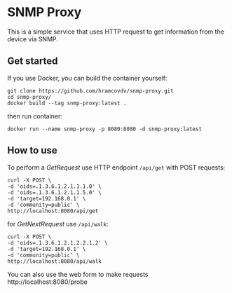 # SNMP Proxy

This is a simple service that uses HTTP request to get information from the device via SNMP.

## Get started

If you use Docker, you can build the container yourself:
```
git clone https://github.com/hramcovdv/snmp-proxy.git
cd snmp-proxy/
docker build --tag snmp-proxy:latest .
```

then run container:
```
docker run --name snmp-proxy -p 8080:8080 -d snmp-proxy:latest
```

## How to use

To perform a *GetRequest* use HTTP endpoint `/api/get` with POST requests:
```
curl -X POST \
-d 'oids=.1.3.6.1.2.1.1.1.0' \
-d 'oids=.1.3.6.1.2.1.1.5.0' \
-d 'target=192.168.0.1' \
-d 'community=public' \
http://localhost:8080/api/get
```

for *GetNextRequest* use `/api/walk`:
```
curl -X POST \
-d 'oids=.1.3.6.1.2.1.2.2.1.2' \
-d 'target=192.168.0.1' \
-d 'community=public' \
http://localhost:8080/api/walk
```

You can also use the web form to make requests http://localhost:8080/probe